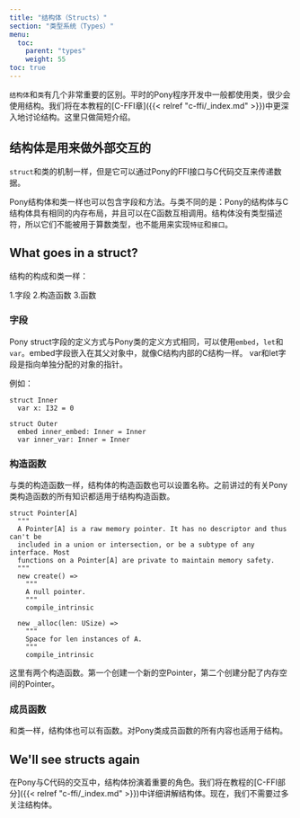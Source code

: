 ```yaml
---
title: "结构体（Structs）"
section: "类型系统（Types）"
menu:
  toc:
    parent: "types"
    weight: 55
toc: true
---
```


<!-- A `struct` is similiar to a `class`. There's a couple very important differences. You'll use classes throughout your Pony code. You'll rarely use structs. We'll discuss structs in more depth in the [C-FFI chapter]({{< relref "c-ffi/_index.md" >}}) of the tutorial. In the meantime, here's a short introduction to the basics of structs. -->
`结构体`和`类`有几个非常重要的区别。平时的Pony程序开发中一般都使用类，很少会使用结构。我们将在本教程的[C-FFI章]({{< relref "c-ffi/_index.md" >}})中更深入地讨论结构。这里只做简短介绍。

<!-- ## Structs are "classes for FFI" -->
## 结构体是用来做外部交互的

<!-- A `struct` is a class like mechanism used to pass data back and forth with C code via Pony's Foreign Function Interface. -->
`struct`和类的机制一样，但是它可以通过Pony的FFI接口与C代码交互来传递数据。

<!-- Like classes, Pony structs can contain both fields and methods. Unlike classes, Pony structs have the same binary layout as C structs and can be transparently used in C functions.  Structs do not have a type descriptor, which means they cannot be used in algebraic types or implement traits/interfaces. -->
Pony结构体和类一样也可以包含字段和方法。与类不同的是：Pony的结构体与C结构体具有相同的内存布局，并且可以在C函数互相调用。结构体没有类型描述符，所以它们不能被用于算数类型，也不能用来实现`特征`和`接口`。

## What goes in a struct?

<!-- The same as a class! A struct is composed of some combination of: -->
结构的构成和类一样：

<!-- 1. Fields -->
<!-- 2. Constructors -->
<!-- 3. Functions -->
1.字段
2.构造函数
3.函数

<!-- ### Fields -->
### 字段

<!-- Pony struct fields are defined in the same way as they are for Pony classes, using `embed`, `let`, and `var`.  An embed field is embedded in its parent object, like a C struct inside C struct. A var/let field is a pointer to an object allocated separately. -->
Pony struct字段的定义方式与Pony类的定义方式相同，可以使用`embed`，`let`和` var`。embed字段嵌入在其父对象中，就像C结构内部的C结构一样。 var和let字段是指向单独分配的对象的指针。

<!-- For example: -->
例如：

```pony
struct Inner
  var x: I32 = 0

struct Outer
  embed inner_embed: Inner = Inner
  var inner_var: Inner = Inner

```

<!-- ### Constructors -->
### 构造函数

<!-- Struct constructors, like class constructors, have names. Everything you previously learned about Pony class constructors applies to struct constructors. -->
与类的构造函数一样，结构体的构造函数也可以设置名称。之前讲过的有关Pony类构造函数的所有知识都适用于结构构造函数。

```pony
struct Pointer[A]
  """
  A Pointer[A] is a raw memory pointer. It has no descriptor and thus can't be
  included in a union or intersection, or be a subtype of any interface. Most
  functions on a Pointer[A] are private to maintain memory safety.
  """
  new create() =>
    """
    A null pointer.
    """
    compile_intrinsic

  new _alloc(len: USize) =>
    """
    Space for len instances of A.
    """
    compile_intrinsic
```

<!-- Here we have two constructors. One that creates a new null Pointer, and another creates a Pointer with space for many instances of the type the Pointer is pointing at. Don't worry if you don't follow everything you are seeing in the above example. The important part is, it should basically look like the class constructor example [we saw earlier]({{< relref "types/classes.md#what-goes-in-a-class" >}}). -->
这里有两个构造函数。第一个创建一个新的空Pointer，第二个创建分配了内存空间的Pointer。
<!-- 如果您不遵循上面示例中看到的所有内容，请不要担心。重要的部分是，它基本上应该看起来像类构造函数示例[我们先前看到的]({{< relref "types/classes.md＃what-goes-in-a-class" >}})。 -->

<!-- ### Functions -->
### 成员函数

<!-- Like Pony classes, Pony structs can also have functions. Everything you know about functions on Pony classes applies to structs as well. -->
和类一样，结构体也可以有函数。对Pony类成员函数的所有内容也适用于结构。

## We'll see structs again

<!-- Structs play an important role in Pony's interactions with code written using C. We'll see them again in [C-FFI section]({{< relref "c-ffi/_index.md" >}}) of the tutorial. We probably won't see too much about structs until then. -->
在Pony与C代码的交互中，结构体扮演着重要的角色。我们将在教程的[C-FFI部分]({{< relref "c-ffi/_index.md" >}})中详细讲解结构体。现在，我们不需要过多关注结构体。
